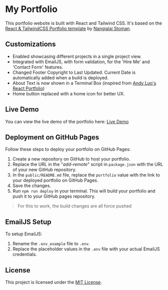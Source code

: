 # My Portfolio

This portfolio website is built with React and Tailwind CSS. It's based on the [React & TailwindCSS Portfolio template][template] by [Nangialai Stoman][stoman].

## Customizations

- Enabled showcasing different projects in a single project view.
- Integrated with EmailJS, with form validation, for the 'Hire Me' and 'Contact Form' features.
- Changed Footer Copyright to Last Updated. Current Date is automatically added when a build is deployed.
- About Text is now shown in a Terminal Box (inspired from [Andy Luo's React Portfolio][andyluo])
- Home button replaced with a home icon for better UX.

## Live Demo

You can view the live demo of the portfolio here: [Live Demo][demo]

## Deployment on GitHub Pages

Follow these steps to deploy your portfolio on GitHub Pages:

1. Create a new repository on GitHub to host your portfolio.
2. Replace the URL in the "*add-remote*" script in `package.json` with the URL of your new GitHub repository.
3. In the `public/README.md` file, replace the `portfolio` value with the link to your deployed portfolio on GitHub Pages.
4. Save the changes.
5. Run `npm run deploy` in your terminal. This will build your portfolio and push it to your GitHub pages repository.
> For this to work, the build changes are all force pushed
## EmailJS Setup

To setup EmailJS:

1. Rename the `.env_example` file to `.env`.
2. Replace the placeholder values in the `.env` file with your actual EmailJS credentials.

## License

This project is licensed under the [MIT License][license].

[template]: https://github.com/realstoman/react-tailwindcss-portfolio
[stoman]: https://github.com/realstoman
[andyluo]: https://github.com/Andy8647/andy-luo-portfolio
[demo]: https://pawasagrwl.github.io
[license]: https://github.com/pawasagrwl/portfolio-code/blob/master/LICENSE